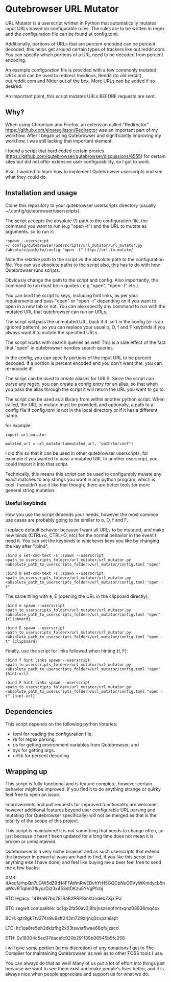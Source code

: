 # Qutebrowser URL Mutator

URL Mutator is a userscript written in Python that automatically mutates input URLs based on configurable rules. The rules are to be written in regex and the configuration file can be found at config.toml.

Additionally, portions of URLs that are percent encoded can be percent decoded, this helps get around certain types of trackers like out.reddit.com. You can specify which portions of a URL need to be decoded from percent encoding.

An example configuration file is provided with a few commonly mutated URLs and can be used to redirect Invidious, Reddit (to old reddit), out.reddit.com and Nitter out of the box. More URLs can be added if so desired.

An important point, this script mutates URLs BEFORE requests are sent.

## Why?

When using Chromium and Firefox, an extension called "Redirector" https://github.com/einaregilsson/Redirector was an important part of my workflow. After I began using Qutebrowser and significantly improving my workflow, i was still lacking that important element.

I found a script that hard coded certain proxies (https://github.com/qutebrowser/qutebrowser/discussions/6555) for certain sites but did not offer extensive user configurability, so I got to work.

Also, I wanted to learn how to implement Qutebrowser userscripts and see what they could do.

## Installation and usage

Clone this repository to your qutebrowser userscripts directory (usually ~/.config/qutebrowser/userscripts).

The script accepts the absolute (!) path to the configuration file, the command you want to run (e.g "open -t") and the URL to mutate as arguments. so to run it:

```
:spawn --userscript ~/.config/qutebrowser/userscripts/url_mutator/url_mutator.py /absolute/path/to/config "open -t" http://url.to.mutate/
```
Note the relative path to the script vs the absolute path to the configuration file. You can use absolute paths to the script also, this has to do with how Qutebrowser runs scripts.

Obviously change the path to the script and config. Also importantly, the command to run must be in quotes ( e.g "open", "open -t" etc.).

You can bind the script to keys, including hint links, as per your requirements and pass "open" or "open -t" depending on if you want to open in a new tab or not. You can also specify any command to run with the mutated URL that qutebrowser can run on URLs.

The script will pass the unmutated URL back if it isn't in the config (or is an ignored pattern), so you can replace your usual o, O, f and F keybinds if you always want it to mutate the specified URLs.

The script works with search queries as well! This is a side effect of the fact that "open" in qutebrowser handles search queries.

In the config, you can specify portions of the input URL to be percent decoded. If a portion is percent encoded and you don't want that, you can re-encode it!

The script can be used to create aliases for URLS. Since the script can parse any regex, you can create a config entry for an alias, so that when you pass the alias through the script it will return the URL you want to go to.

The script can be used as a library from within another python script. When called, the URL to mutate must be provided, and optionally, a path to a config file if config.toml is not in the local directory or if it has a different name.

for example:
```
import url_mutator

mutated_url = url_mutator(unmutated_url, "path/to/conf")
```

I did this so that it can be used in other qutebrowser userscripts, for example if you wanted to pass a mutated URL to another userscript, you could import it into that script.

Technically, this means this script can be used to configurably mutate any exact matches to any strings you want in any python program, which is cool. I wouldn't use it like that though, there are better tools for more general string mutation.

### Useful keybinds

How you use the script depends your needs, however the most common use cases are probably going to be similar to o, O, f and F.

I replace default behavior because I want all URLs to be mutated, and make new binds (CTRL+o, CTRL+O, etc) for the normal behavior in the event I need it. You can set the keybinds to whichever keys you like by changing the key after ":bind".

```
:bind o set-cmd-text -s :spawn --userscript <path_to_userscripts_folder>/url_mutator/url_mutator.py <absolute_path_to_userscripts_folder>/url_mutator/config.toml "open"
```
```
:bind O set-cmd-text -s :spawn --userscript <path_to_userscripts_folder>/url_mutator/url_mutator.py <absolute_path_to_userscripts_folder>/url_mutator/config.toml "open -t"
```

The same thing with e, E (opening the URL in the clipboard directly):

```
:bind e spawn --userscript <path_to_userscripts_folder>/url_mutator/url_mutator.py <absolute_path_to_userscripts_folder>/url_mutator/config.toml "open" {clipboard}
```
```
:bind E spawn --userscript <path_to_userscripts_folder>/url_mutator/url_mutator.py <absolute_path_to_userscripts_folder>/url_mutator/config.toml "open -t" {clipboard}
```

Finally, use the script for links followed when hinting (f, F):

```
:bind f hint links spawn --userscript <path_to_userscripts_folder>/url_mutator/url_mutator.py <absolute_path_to_userscripts_folder>/url_mutator/config.toml "open" {hint-url}
```
```
:bind F hint links spawn --userscript <path_to_userscripts_folder>/url_mutator/url_mutator.py <absolute_path_to_userscripts_folder>/url_mutator/config.toml "open -t" {hint-url}
```

## Dependencies

This script depends on the following python libraries: 
- toml for reading the configuration file, 
- re for regex parsing, 
- os for getting environment variables from Qutebrowser, and 
- sys for getting args.
- urllib for percent decoding

## Wrapping up

This script is fully functional and is feature complete, however certain behavior might be improved. If you find it to do anything strange or quirky feel free to open an issue.

Improvements and pull requests for improved functionality are welcome, however additional features beyond user configurable URL parsing and mutating (for Qutebrowser specifically) will not be merged as that is the totality of the scope of this project.

This script is maintained! It is not something that needs to change often, so just because it hasn't been updated for a long time does not mean it is broken or unmaintained.

Qutebrowser is a very niche browser and as such userscripts that extend the browser in powerful ways are hard to find, if you like this script (or anything else I have done) and feel like buying me a beer feel free to send me a few bucks:

XMR: 4AeufJrhpQn7LGW5dZ9tH4FFAtfmRwEDvhYrH5GQDbNxQ9VyWKmdycb5naWcvRTqbm3fkyqrDi23x453stDKzu5YVgPfcbj

BTC legacy: 141HaN7bq781BaB2PRP8mkUndebZXjxiFU

BTC segwit compatible: bc1qx2fa50av3j9hrjnszsnpflmtxqnz08936mq4xx

BCH: qzr9gk7tv274x9u9sft243m729zrjnq0cvpzlelapt

LTC: ltc1qa8re5eh2dklzfhg2x03tswsr5wae68qfxjzacd

ETH: 0x18304c5ed37dacefc920b291f39b06545b5fc258

I will give some portion (at my discretion) of any donations I get to The-Compiler for maintaining Qutebrowser, as well as to other FOSS tools I use.

You can always do that as well! Many of us put a lot of effort into things just because we want to see them exist and make people's lives better, and it is always nice when people appreciate and support us for what we do.
